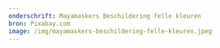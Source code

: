 ```yaml
---
onderschrift: Mayamaskers Beschildering felle kleuren
bron: Pixabay.com
image: /img/mayamaskers-beschildering-felle-kleuren.jpeg
---
```

